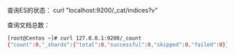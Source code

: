 查询ES的状态：
curl "localhost:9200/_cat/indices?v"


查询文档总数：
```sh
[root@Centos ~]# curl 127.0.0.1:9200/_count
{"count":0,"_shards":{"total":0,"successful":0,"skipped":0,"failed":0}}
```


